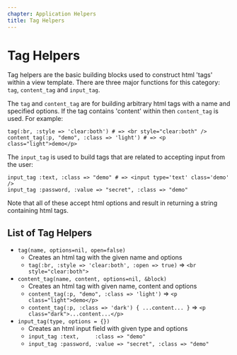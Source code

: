 ```yaml
---
chapter: Application Helpers
title: Tag Helpers
---
```


# Tag Helpers

Tag helpers are the basic building blocks used to construct html 'tags' within a
view template. There are three major functions for this category: `tag`,
`content_tag` and `input_tag`.

The `tag` and `content_tag` are for building arbitrary html tags with a name and
specified options. If the tag contains 'content' within then `content_tag` is
used. For example:

```erb
tag(:br, :style => 'clear:both') # => <br style="clear:both" />
content_tag(:p, "demo", :class => 'light') # => <p class="light">demo</p>
```

The `input_tag` is used to build tags that are related to accepting input from
the user:

```erb
input_tag :text, :class => "demo" # => <input type='text' class='demo' />
input_tag :password, :value => "secret", :class => "demo"
```

Note that all of these accept html options and result in returning a string
containing html tags.

## List of Tag Helpers

- `tag(name, options=nil, open=false)`
  - Creates an html tag with the given name and options
  - `tag(:br, :style => 'clear:both', :open => true)` => `<br
    style="clear:both">`
- `content_tag(name, content, options=nil, &block)`
  - Creates an html tag with given name, content and options
  - `content_tag(:p, "demo", :class => 'light')` => `<p class="light">demo</p>`
  - `content_tag(:p, :class => 'dark') { ...content... }` => `<p
    class="dark">...content...</p>`
- `input_tag(type, options = {})`
  - Creates an html input field with given type and options
  - `input_tag :text,     :class => "demo"`
  - `input_tag :password, :value => "secret", :class => "demo"`
